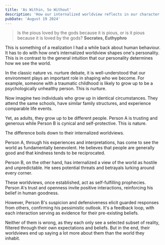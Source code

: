 ```yaml
---
title: 'As Within, So Without'
description: 'How our internalized worldview reflects in our character and shapes the person we become.'
pubDate: 'August 19 2024'
---
```


> Is the pious loved by the gods because it is pious, or is it pious because it is loved by the gods?
> **Socrates, Euthyphro**

This is something of a realization I had a while back about human behaviour. It has to do with how one’s internalized worldview shapes one's personality. This is in contrast to the general intuition that our personality determines how we see the world.

In the classic nature vs. nurture debate, it is well-understood that our environment plays an important role in shaping who we become. For example, someone with a traumatic childhood is likely to grow up to be a psychologically unhealthy person. This is nurture.

Now imagine two individuals who grow up in identical circumstances. They attend the same schools, have similar family structures, and experience comparable life events.

Yet, as adults, they grow up to be different people. Person A is trusting and generous while Person B is cynical and self-protective. This is nature.

The difference boils down to their internalized worldviews.

Person A, through his experiences and interpretations, has come to see the world as fundamentally benevolent. He believes that people are generally good and that kindness tends to be reciprocated.

Person B, on the other hand, has internalized a view of the world as hostile and unpredictable. He sees potential threats and betrayals lurking around every corner.

These worldviews, once established, act as self-fulfilling prophecies. Person A's trust and openness invite positive interactions, reinforcing his belief in human goodness.

However, Person B's suspicion and defensiveness elicit guarded responses from others, confirming his pessimistic outlook. It's a feedback loop, with each interaction serving as evidence for their pre-existing beliefs.

Neither of them is wrong, as they each only see a selected subset of reality, filtered through their own expectations and beliefs. But in the end, their worldviews end up saying a lot more about them than the world they inhabit.
